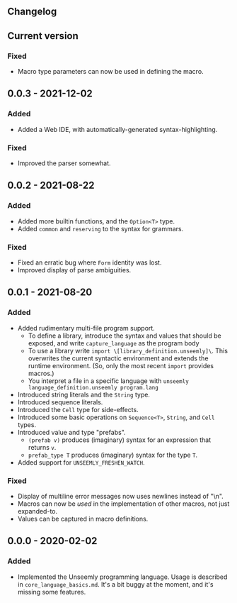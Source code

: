 ## Changelog

## Current version
### Fixed
 - Macro type parameters can now be used in defining the macro.

## 0.0.3 - 2021-12-02
### Added
 - Added a Web IDE, with automatically-generated syntax-highlighting.
### Fixed
 - Improved the parser somewhat.

## 0.0.2 - 2021-08-22
### Added
 - Added more builtin functions, and the `Option<T>` type.
 - Added `common` and `reserving` to the syntax for grammars.
### Fixed
 - Fixed an erratic bug where `Form` identity was lost.
 - Improved display of parse ambiguities.

## 0.0.1 - 2021-08-20
### Added
- Added rudimentary multi-file program support.
  * To define a library, introduce the syntax and values that should be exposed,
     and write `capture_language` as the program body
  * To use a library write `import \[library_definition.unseemly]\`.
    This overwrites the current syntactic environment and extends the runtime environment.
    (So, only the most recent `import` provides macros.)
  * You interpret a file in a specific language with
    `unseemly language_definition.unseemly program.lang`
- Introduced string literals and the `String` type.
- Introduced sequence literals.
- Introduced the `Cell` type for side-effects.
- Introduced some basic operations on `Sequence<T>`, `String`, and `Cell` types.
- Introduced value and type "prefabs".
  * `(prefab v)` produces (imaginary) syntax for an expression that returns `v`.
  * `prefab_type T` produces (imaginary) syntax for the type `T`.
- Added support for `UNSEEMLY_FRESHEN_WATCH`.
### Fixed
- Display of multiline error messages now uses newlines instead of "\n".
- Macros can now be *used* in the implementation of other macros, not just expanded-to.
- Values can be captured in macro definitions.

## 0.0.0 - 2020-02-02
### Added
- Implemented the Unseemly programming language. Usage is described in `core_language_basics.md`.
  It's a bit buggy at the moment, and it's missing some features.